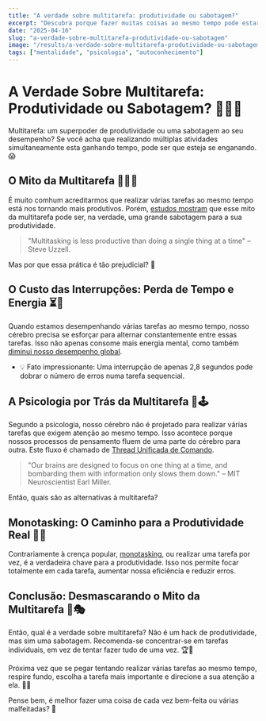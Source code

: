 ```yaml
---
title: "A verdade sobre multitarefa: produtividade ou sabotagem?"
excerpt: "Descubra porque fazer muitas coisas ao mesmo tempo pode estar acabando com sua produtividade — e como mudar isso."
date: "2025-04-16"
slug: "a-verdade-sobre-multitarefa-produtividade-ou-sabotagem"
image: "/results/a-verdade-sobre-multitarefa-produtividade-ou-sabotagem.webp"
tags: ["mentalidade", "psicologia", "autoconhecimento"]
---
```


# A Verdade Sobre Multitarefa: Produtividade ou Sabotagem? 🤔💼🧩

Multitarefa: um superpoder de produtividade ou uma sabotagem ao seu desempenho? Se você acha que realizando múltiplas atividades simultaneamente esta ganhando tempo, pode ser que esteja se enganando. 😱

## O Mito da Multitarefa 🐉🦄🌈 

É muito comhum acreditarmos que realizar várias tarefas ao mesmo tempo está nos tornando mais produtivos. Porém, [estudos mostram](https://www.apa.org/research/action/multitask) que esse mito da multitarefa pode ser, na verdade, uma grande sabotagem para a sua produtividade.

> "Multitasking is less productive than doing a single thing at a time" – Steve Uzzell.

Mas por que essa prática é tão prejudicial? 🤔 

## O Custo das Interrupções: Perda de Tempo e Energia ⏳🔋 

Quando estamos desempenhando várias tarefas ao mesmo tempo, nosso cérebro precisa se esforçar para alternar constantemente entre essas tarefas. Isso não apenas consome mais energia mental, como também [diminui nosso desempenho global](https://www.sciencedaily.com/releases/2010/04/100414122635.htm).

- 💡 Fato impressionante: Uma interrupção de apenas 2,8 segundos pode dobrar o número de erros numa tarefa sequencial.

## A Psicologia por Trás da Multitarefa 🧠🕹️ 

Segundo a psicologia, nosso cérebro não é projetado para realizar várias tarefas que exigem atenção ao mesmo tempo. Isso acontece porque nossos processos de pensamento fluem de uma parte do cérebro para outra. Este fluxo é chamado de [Thread Unificada de Comando](https://en.wikipedia.org/wiki/Thread_(computing)#:~:text=A%20thread%20of%20execution%20is,typically%20in%20the%20way%20expected).

> "Our brains are designed to focus on one thing at a time, and bombarding them with information only slows them down." – MIT Neuroscientist Earl Miller.

Então, quais são as alternativas à multitarefa?

## Monotasking: O Caminho para a Produtividade Real 🚀🔧 

Contrariamente à crença popular, [monotasking](https://www.verywellmind.com/the-benefits-of-monotasking-4174690), ou realizar uma tarefa por vez, é a verdadeira chave para a produtividade. Isso nos permite focar totalmente em cada tarefa, aumentar nossa eficiência e reduzir erros.

## Conclusão: Desmascarando o Mito da Multitarefa 🏁🎭 

Então, qual é a verdade sobre multitarefa? Não é um hack de produtividade, mas sim uma sabotagem. Recomenda-se concentrar-se em tarefas individuais, em vez de tentar fazer tudo de uma vez. 🏆🎯

Próxima vez que se pegar tentando realizar várias tarefas ao mesmo tempo, respire fundo, escolha a tarefa mais importante e direcione a sua atenção a ela. 🌈🎈

Pense bem, é melhor fazer uma coisa de cada vez bem-feita ou várias malfeitadas? 💬                      
